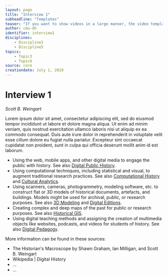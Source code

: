 ```yaml
---
layout: page
title: "Interview 1"
subheadline: "Templates"
teaser: "If you want to show videos in a large manner, the video template is the right choice."
author: cmu-dh
identifier: interview1
disciplines: 
    - Discipline3
    - Discipline5
topics:
    - Topic3
    - Topic6
source: core
creationdate: July 1, 2019
---
```

# Interview 1
*Scott B. Weingart*

Lorem ipsum dolor sit amet, consectetur adipiscing elit, sed do eiusmod tempor incididunt ut labore et dolore magna aliqua. Ut enim ad minim veniam, quis nostrud exercitation ullamco laboris nisi ut aliquip ex ea commodo consequat. Duis aute irure dolor in reprehenderit in voluptate velit esse cillum dolore eu fugiat nulla pariatur. Excepteur sint occaecat cupidatat non proident, sunt in culpa qui officia deserunt mollit anim id est laborum.

 - Using the web, mobile apps, and other digital media to engage the public with history. See also [Digital Public History](#DigitalPublicHistory).
 - Using computational techniques, including statistical and visual, to augment traditional research practices. See also [Computational History](#ComputationalHistory) and [Cultural Analytics](#CulturalAnalytics).
 - Using scanners, cameras, photogrammetry, modeling software, etc. to construct flat or 3D models of historical documents, artefacts, and buildings. Models might be used for archival, public, or research purposes. See also [3D Modeling](#3DModeling) and [Digital Editions](#DigitalEditions).
 - Creating complex and deep maps of the past for public or research purposes. See also [Historical GIS](#HistoricalGIS).
 - Using digital teaching methods and assigning the creation of multimedia objects like websites, podcasts, and videos for students of history. See also [Digital Pedagogy](#DigitalPedagogy).

More information can be found in these sources:

 - The Historian's Macroscope by Shawn Graham, Ian Milligan, and Scott B. Weingart
 - Wikipedia | Digital History
 - ...
 - ...


